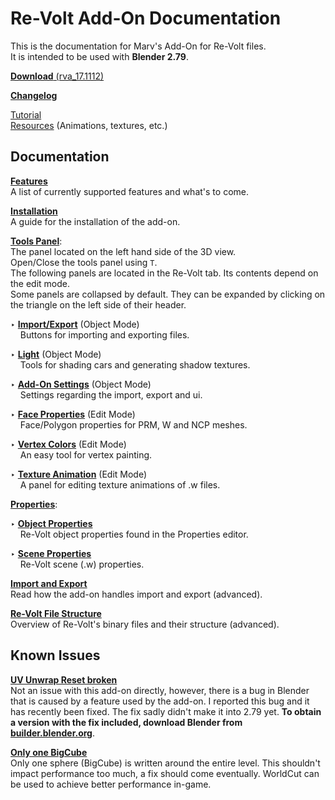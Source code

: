 # Re-Volt Add-On Documentation

This is the documentation for Marv's Add-On for Re-Volt files.  
It is intended to be used with **Blender 2.79**.

[**Download** (rva_17.1112)](https://github.com/Yethiel/re-volt-addon/releases/tag/rva_17.1112)

[**Changelog**](changelog/index.html)

[Tutorial](http://learn.re-volt.io)  
[Resources](http://learn.re-volt.io/tracks-blender/resources) (Animations, textures, etc.)

## Documentation

[**Features**](features/index.html)  
A list of currently supported features and what's to come.

[**Installation**](installation/index.html)  
A guide for the installation of the add-on.

<u>**Tools Panel**</u>:  
The panel located on the left hand side of the 3D view.  
Open/Close the tools panel using `T`.  
The following panels are located in the Re-Volt tab. Its contents depend on the edit mode.  
Some panels are collapsed by default. They can be expanded by clicking on the triangle on the left side of their header.

‣ [**Import/Export**](tools-panel-io/index.html) (Object Mode)  
&nbsp;&nbsp;&nbsp;&nbsp;Buttons for importing and exporting files.

‣ [**Light**](tools-panel-light/index.html) (Object Mode)  
&nbsp;&nbsp;&nbsp;&nbsp;Tools for shading cars and generating shadow textures.

‣ [**Add-On Settings**](tools-panel-settings/index.html) (Object Mode)  
&nbsp;&nbsp;&nbsp;&nbsp;Settings regarding the import, export and ui.

‣ [**Face Properties**](tools-panel-faceprops/index.html) (Edit Mode)  
&nbsp;&nbsp;&nbsp;&nbsp;Face/Polygon properties for PRM, W and NCP meshes.

‣ [**Vertex Colors**](tools-panel-vcol/index.html) (Edit Mode)  
&nbsp;&nbsp;&nbsp;&nbsp;An easy tool for vertex painting.

‣ [**Texture Animation**](tools-panel-texanim/index.html) (Edit Mode)  
&nbsp;&nbsp;&nbsp;&nbsp;A panel for editing texture animations of .w files.

<u>**Properties**</u>:

‣ [**Object Properties**](object-properties/index.html)  
&nbsp;&nbsp;&nbsp;&nbsp;Re-Volt object properties found in the Properties editor.

‣ [**Scene Properties**](scene-properties/index.html)  
&nbsp;&nbsp;&nbsp;&nbsp;Re-Volt scene (.w) properties.

[**Import and Export**](import-export/index.html)  
Read how the add-on handles import and export (advanced).

[**Re-Volt File Structure**](structure/index.html)  
Overview of Re-Volt's binary files and their structure (advanced).

## Known Issues

**<u>UV Unwrap Reset broken</u>**  
Not an issue with this add-on directly, however, there is a bug in Blender that is caused by a feature used by the add-on. I reported this bug and it has recently been fixed. The fix sadly didn't make it into 2.79 yet. **To obtain a version with the fix included, download Blender from [builder.blender.org](http://builder.blender.org)**.

**<u>Only one BigCube</u>**  
Only one sphere (BigCube) is written around the entire level. This shouldn't impact performance too much, a fix should come eventually. WorldCut can be used to achieve better performance in-game.